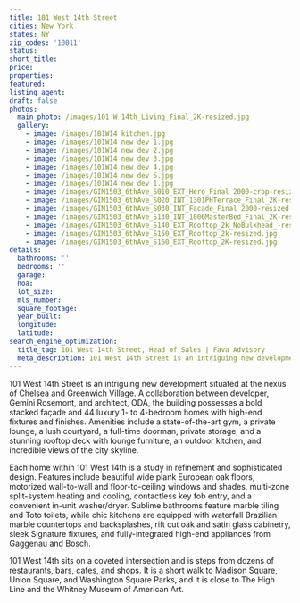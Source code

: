 ```yaml
---
title: 101 West 14th Street
cities: New York
states: NY
zip_codes: '10011'
status:
short_title:
price: 
properties: 
featured:
listing_agent:
draft: false
photos:
  main_photo: /images/101 W 14th_Living_Final_2K-resized.jpg
  gallery:
    - image: /images/101W14 kitchen.jpg
    - image: /images/101W14 new dev 1.jpg
    - image: /images/101W14 new dev 2.jpg
    - image: /images/101W14 new dev 3.jpg
    - image: /images/101W14 new dev 4.jpg
    - image: /images/101W14 new dev 5.jpg
    - image: /images/101W14 new dev 1.jpg
    - image: /images/GIM1503_6thAve_S010_EXT_Hero_Final 2000-crop-resized.jpg
    - image: /images/GIM1503_6thAve_S020_INT_1301PHTerrace_Final_2K-resized.jpg
    - image: /images/GIM1503_6thAve_S030_INT_Facade_Final 2000-resized.jpg
    - image: /images/GIM1503_6thAve_S130_INT_1006MasterBed_Final_2K-resized.jpg
    - image: /images/GIM1503_6thAve_S140_EXT_Rooftop_2k_NoBulkhead_-resized.jpg
    - image: /images/GIM1503_6thAve_S150_EXT_Rooftop_2k-resized.jpg
    - image: /images/GIM1503_6thAve_S160_EXT_Rooftop_2K-resized.jpg
details:
  bathrooms: ''
  bedrooms: ''
  garage:
  hoa:
  lot_size:
  mls_number:
  square_footage:
  year_built:
  longitude:
  latitude:
search_engine_optimization:
  title_tag: 101 West 14th Street, Head of Sales | Fava Advisory
  meta_description: 101 West 14th Street is an intriguing new development situated at the nexus of Chelsea and Greenwich Village. A collaboration between developer, Gemini Rosemont, and architect, ODA.
---
```


101 West 14th Street is an intriguing new development situated at the nexus of Chelsea and Greenwich Village. A collaboration between developer, Gemini Rosemont, and architect, ODA, the building possesses a bold stacked façade and 44 luxury 1- to 4-bedroom homes with high-end fixtures and finishes. Amenities include a state-of-the-art gym, a private lounge, a lush courtyard, a full-time doorman, private storage, and a stunning rooftop deck with lounge furniture, an outdoor kitchen, and incredible views of the city skyline.

Each home within 101 West 14th is a study in refinement and sophisticated design. Features include beautiful wide plank European oak floors, motorized wall-to-wall and floor-to-ceiling windows and shades, multi-zone split-system heating and cooling, contactless key fob entry, and a convenient in-unit washer/dryer. Sublime bathrooms feature marble tiling and Toto toilets, while chic kitchens are equipped with waterfall Brazilian marble countertops and backsplashes, rift cut oak and satin glass cabinetry, sleek Signature fixtures, and fully-integrated high-end appliances from Gaggenau and Bosch.

101 West 14th sits on a coveted intersection and is steps from dozens of restaurants, bars, cafes, and shops. It is a short walk to Madison Square, Union Square, and Washington Square Parks, and it is close to The High Line and the Whitney Museum of American Art.